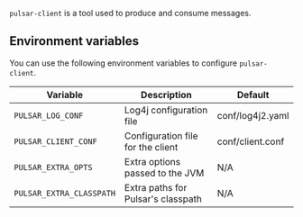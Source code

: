 `pulsar-client` is a tool used to produce and consume messages.

## Environment variables

You can use the following environment variables to configure `pulsar-client`.

|Variable|Description|Default|
|---|---|---|
|`PULSAR_LOG_CONF`|Log4j configuration file|conf/log4j2.yaml|
|`PULSAR_CLIENT_CONF`|Configuration file for the client|conf/client.conf|
|`PULSAR_EXTRA_OPTS`|Extra options passed to the JVM|N/A|
|`PULSAR_EXTRA_CLASSPATH`|Extra paths for Pulsar's classpath|N/A|